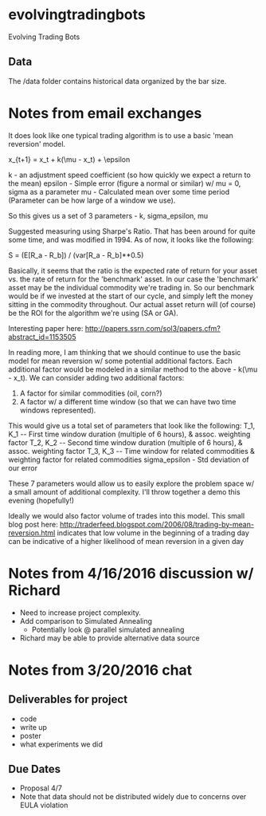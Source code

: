 # evolvingtradingbots
Evolving Trading Bots

## Data
The /data folder contains historical data organized by the bar size.  

# Notes from email exchanges
It does look like one typical trading algorithm is to use a basic 'mean reversion' model. 

x_{t+1} = x_t + k(\mu - x_t) + \epsilon

k -  an adjustment speed coefficient (so how quickly we expect a return to the mean)
epsilon - Simple error (figure a normal or similar) w/ mu = 0, sigma as a parameter
mu - Calculated mean over some time period (Parameter can be how large of a window we use).

So this gives us a set of 3 parameters - k, sigma_epsilon, mu

Suggested measuring using Sharpe's Ratio.  That has been around for quite some time, and was modified in 1994.  As of now, it looks like the following:

S = (E[R_a - R_b]) / (var[R_a - R_b]**0.5)

Basically, it seems that the ratio is the expected rate of return for your asset vs. the rate of return for the 'benchmark' asset.  In our case the 'benchmark' asset may be the individual commodity we're trading in.  So our benchmark would be if we invested at the start of our cycle, and simply left the money sitting in the commodity throughout.  Our actual asset return will (of course) be the ROI for the algorithm we're using (SA or GA).

Interesting paper here: http://papers.ssrn.com/sol3/papers.cfm?abstract_id=1153505

In reading more, I am thinking that we should continue to use the basic model for mean reversion w/ some potential additional factors.  Each additional factor would be modeled in a similar method to the above -  k(\mu - x_t).  We can consider adding two additional factors:

1. A factor for similar commodities (oil, corn?)
2. A factor w/ a different time window (so that we can have two time windows represented).

This would give us a total set of parameters that look like the following:
T_1, K_1 -- First time window duration (multiple of 6 hours), & assoc. weighting factor
T_2, K_2 -- Second time window duration (multiple of 6 hours), & assoc. weighting factor
T_3, K_3 -- Time window for related commodities & weighting factor for related commodities
sigma_epsilon - Std deviation of our error

These 7 parameters would allow us to easily explore the problem space w/ a small amount of additional complexity.  I'll throw together a demo this evening (hopefully!)

Ideally we would also factor volume of trades into this model.  This small blog post here: http://traderfeed.blogspot.com/2006/08/trading-by-mean-reversion.html indicates that low volume in the beginning of a trading day can be indicative of a higher likelihood of mean reversion in a given day


# Notes from 4/16/2016 discussion w/ Richard
  - Need to increase project complexity. 
  - Add comparison to Simulated Annealing
    - Potentially look @ parallel simulated annealing
  - Richard may be able to provide alternative data source


# Notes from 3/20/2016 chat 

## Deliverables for project
  - code
  - write up
  - poster 
  - what experiments we did
 
## Due Dates
  - Proposal 4/7
  - Note that data should not be distributed widely due to concerns over EULA violation

  
 
